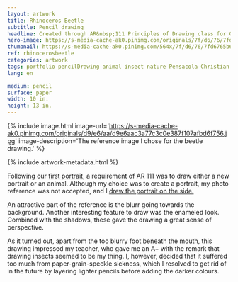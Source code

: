 ```yaml
---
layout: artwork
title: Rhinoceros Beetle
subtitle: Pencil drawing
headline: Created through AR&nbsp;111 Principles of Drawing class for Graphic Design.
hero-image: https://s-media-cache-ak0.pinimg.com/originals/7f/d6/76/7fd6765b6c1e35b38a2920ceff0d0517.jpg
thumbnail: https://s-media-cache-ak0.pinimg.com/564x/7f/d6/76/7fd6765b6c1e35b38a2920ceff0d0517.jpg
ref: rhinocerosbeetle
categories: artwork
tags: portfolio pencilDrawing animal insect nature Pensacola Christian College PrinciplesofDrawing
lang: en

medium: pencil
surface: paper
width: 10 in.
height: 13 in.
---
```

{% include image.html image-url='https://s-media-cache-ak0.pinimg.com/originals/d9/e6/aa/d9e6aac3a77c3c0e387f107afbd6f756.jpg' image-description='The reference image I chose for the beetle drawing.' %}

{% include artwork-metadata.html %}

Following our <a href="http://denislabrecque.ca/artwork/2015/11/23/shawn-labrecque.html">first portrait</a>, a requirement of AR&nbsp;111 was to draw either a new portrait or an animal. Although my choice was to create a portrait, my photo reference was not accepted, and I <a href="http://denislabrecque.ca/artwork/2015/11/24/su-yeon-lee.html">drew the portrait on the side.</a>

An attractive part of the reference is the blurr going towards the background. Another interesting feature to draw was the enameled look. Combined with the shadows, these gave the drawing a great sense of perspective.

As it turned out, apart from the too blurry foot beneath the mouth, this drawing impressed my teacher, who gave me an A+ with the remark that drawing insects seemed to be my thing. I, however, decided that it suffered too much from paper-grain-speckle sickness, which I resolved to get rid of in the future by layering lighter pencils before adding the darker colours.

